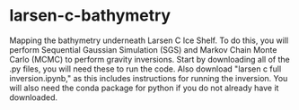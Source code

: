 # larsen-c-bathymetry
Mapping the bathymetry underneath Larsen C Ice Shelf.
To do this, you will perform Sequential Gaussian Simulation (SGS) and Markov Chain Monte Carlo (MCMC) to perform gravity inversions.
Start by downloading all of the .py files, you will need these to run the code. Also download "larsen c full inversion.ipynb," as this includes instructions for running the inversion.
You will also need the conda package for python if you do not already have it downloaded.
